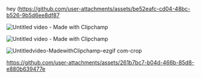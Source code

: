 hey
(https://github.com/user-attachments/assets/be52eafc-cd04-48bc-b526-9b5d6ee8df87

![Untitled video - Made with Clipchamp](https://github.com/user-attachments/assets/10e06408-c72b-421e-bf53-c69008005659)


![Untitled video - Made with Clipchamp](https://github.com/user-attachments/assets/d2e65c33-07eb-439f-9bcc-4dade181fe1f.gif)


![Untitledvideo-MadewithClipchamp-ezgif com-crop](https://github.com/user-attachments/assets/9f564e60-0a3f-4a3d-a636-eba69f79bce7)



https://github.com/user-attachments/assets/261b7bc7-b04d-466b-85d8-e880b639477e

